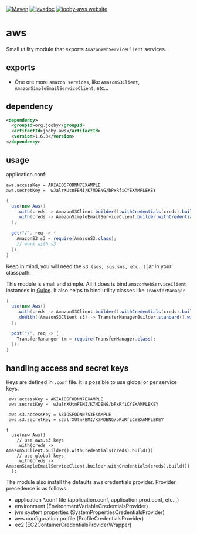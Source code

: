 [![Maven](https://img.shields.io/maven-metadata/v/http/central.maven.org/maven2/org/jooby/jooby-aws/maven-metadata.xml.svg)](http://mvnrepository.com/artifact/org.jooby/jooby-aws/1.6.3)
[![javadoc](https://javadoc.io/badge/org.jooby/jooby-aws.svg)](https://javadoc.io/doc/org.jooby/jooby-aws/1.6.3)
[![jooby-aws website](https://img.shields.io/badge/jooby-aws-brightgreen.svg)](http://jooby.org/doc/aws)
# aws

Small utility module that exports ```AmazonWebServiceClient``` services.

## exports

* One ore more ```amazon services```, like ```AmazonS3Client```, ```AmazonSimpleEmailServiceClient```, etc...

## dependency

```xml
<dependency>
  <groupId>org.jooby</groupId>
  <artifactId>jooby-aws</artifactId>
  <version>1.6.3</version>
</dependency>
```

## usage

application.conf:

```properties
aws.accessKey = AKIAIOSFODNN7EXAMPLE
aws.secretKey =  wJalrXUtnFEMI/K7MDENG/bPxRfiCYEXAMPLEKEY
```

```java
{
  use(new Aws()
    .with(creds -> AmazonS3Client.builder().withCredentials(creds).build())
    .with(creds -> AmazonSimpleEmailServiceClient.builder.withCredentials(creds).build())
  );

  get("/", req -> {
    AmazonS3 s3 = require(AmazonS3.class);
    // work with s3
  });
}
```

Keep in mind, you will need the ```s3 (ses, sqs,sns, etc..)``` jar in your classpath.

This module is small and simple. All it does is bind ```AmazonWebServiceClient``` instances in
[Guice](https://github.com/google/guice). It also helps to bind utility classes like ```TransferManager```

```java
{
  use(new Aws()
    .with(creds -> AmazonS3Client.builder().withCredentials(creds).build())
    .doWith((AmazonS3Client s3) -> TransferManagerBuilder.standard().withS3Client(s3).build())
  );

  post("/", req -> {
    TransferMananger tm = require(TransferManager.class);
  });
}
```

## handling access and secret keys

Keys are defined in ```.conf``` file. It is possible to use global or per service keys.

```properties
 aws.accessKey = AKIAIOSFODNN7EXAMPLE
 aws.secretKey =  wJalrXUtnFEMI/K7MDENG/bPxRfiCYEXAMPLEKEY

 aws.s3.accessKey = S3IOSFODNN7S3EXAMPLE
 aws.s3.secretKey = s3alrXUtnFEMI/K7MDENG/bPxRfiCYEXAMPLEKEY
```

```
{
  use(new Aws()
    // use aws.s3 keys
    .with(creds -> AmazonS3Client.builder().withCredentials(creds).build())
    // use global keys
    .with(creds -> AmazonSimpleEmailServiceClient.builder.withCredentials(creds).build())
  );
```

The module also install the defaults aws credentials provider. Provider precedence is as follows:

- application *.conf file (application.conf, application.prod.conf, etc...)
- environment (EnvironmentVariableCredentialsProvider)
- jvm system properties (SystemPropertiesCredentialsProvider)
- aws configuration profile (ProfileCredentialsProvider)
- ec2 (EC2ContainerCredentialsProviderWrapper)
